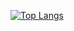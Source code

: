 [![Top Langs](https://github-readme-stats.vercel.app/api/top-langs/?username=jordandarville&show_icons=true&theme=dark)](https://github.com/anuraghazra/github-readme-stats)
